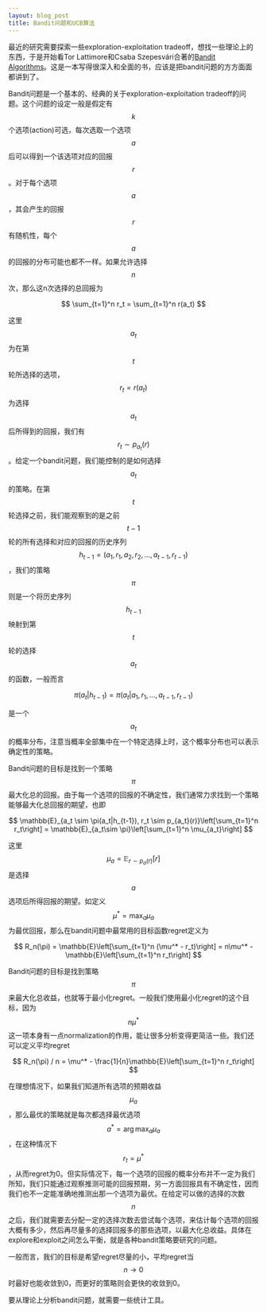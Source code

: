 ```yaml
---
layout: blog_post
title: Bandit问题和UCB算法
---
```


最近的研究需要探索一些exploration-exploitation tradeoff，想找一些理论上的东西，于是开始看Tor Lattimore和Csaba Szepesvári合著的[Bandit Algorithms](https://tor-lattimore.com/downloads/book/book.pdf)。这是一本写得很深入和全面的书，应该是把bandit问题的方方面面都讲到了。

Bandit问题是一个基本的、经典的关于exploration-exploitation tradeoff的问题。这个问题的设定一般是假定有$$k$$个选项(action)可选，每次选取一个选项$$a$$后可以得到一个该选项对应的回报$$r$$。对于每个选项$$a$$，其会产生的回报$$r$$有随机性，每个$$a$$的回报的分布可能也都不一样。如果允许选择$$n$$次，那么这n次选择的总回报为

$$
\sum_{t=1}^n r_t = \sum_{t=1}^n r(a_t)
$$

这里$$a_t$$为在第$$t$$轮所选择的选项，$$r_t = r(a_t)$$为选择$$a_t$$后所得到的回报，我们有$$r_t \sim p_{a_t}(r)$$。给定一个bandit问题，我们能控制的是如何选择$$a_t$$的策略。在第$$t$$轮选择之前，我们能观察到的是之前$$t-1$$轮的所有选择和对应的回报的历史序列$$h_{t-1} = (a_1, r_1, a_2, r_2, ..., a_{t-1}, r_{t-1})$$，我们的策略$$\pi$$则是一个将历史序列$$h_{t-1}$$映射到第$$t$$轮的选择$$a_t$$的函数，一般而言

$$
\pi(a_t|h_{t-1}) = \pi(a_t|a_1, r_1, ..., a_{t-1}, r_{t-1})
$$

是一个$$a_t$$的概率分布，注意当概率全部集中在一个特定选择上时，这个概率分布也可以表示确定性的策略。

Bandit问题的目标是找到一个策略$$\pi$$最大化总的回报。由于每一个选项的回报的不确定性，我们通常力求找到一个策略能够最大化总回报的期望，也即

$$
\mathbb{E}_{a_t \sim \pi(a_t|h_{t-1}), r_t \sim p_{a_t}(r)}\left[\sum_{t=1}^n r_t\right] = \mathbb{E}_{a_t\sim \pi}\left[\sum_{t=1}^n \mu_{a_t}\right]
$$

这里$$\mu_a = \mathbb{E}_{r\sim p_a(r)}[r]$$是选择$$a$$选项后所得回报的期望。如定义$$\mu^* = \max_{a} \mu_a$$为最优回报，那么在bandit问题中最常用的目标函数regret定义为

$$
R_n(\pi) = \mathbb{E}\left[\sum_{t=1}^n (\mu^* - r_t)\right] = n\mu^* - \mathbb{E}\left[\sum_{t=1}^n r_t\right]
$$

Bandit问题的目标是找到策略$$\pi$$来最大化总收益，也就等于最小化regret。一般我们使用最小化regret的这个目标，因为$$n\mu^*$$这一项本身有一点normalization的作用，能让很多分析变得更简洁一些。我们还可以定义平均regret

$$
R_n(\pi) / n = \mu^* - \frac{1}{n}\mathbb{E}\left[\sum_{t=1}^n r_t\right]
$$

在理想情况下，如果我们知道所有选项的预期收益$$\mu_a$$，那么最优的策略就是每次都选择最优选项$$a^* = \arg \max_a \mu_a$$，在这种情况下$$r_t = \mu^*$$，从而regret为0。但实际情况下，每一个选项的回报的概率分布并不一定为我们所知，我们只能通过观察推测可能的回报预期，另一方面回报具有不确定性，因而我们也不一定能准确地推测出那一个选项为最优。在给定可以做的选择的次数$$n$$之后，我们就需要去分配一定的选择次数去尝试每个选项，来估计每个选项的回报大概有多少，然后再尽量多的选择回报多的那些选项，以最大化总收益。具体在explore和exploit之间怎么平衡，就是各种bandit策略要研究的问题。

一般而言，我们的目标是希望regret尽量的小，平均regret当$$n\rightarrow 0$$时最好也能收敛到0，而更好的策略则会更快的收敛到0。

要从理论上分析bandit问题，就需要一些统计工具。

